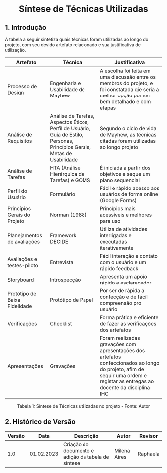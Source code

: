 # <center> Síntese de Técnicas Utilizadas

## 1. Introdução
A tabela a seguir sintetiza quais técnicas foram utilizadas ao longo do projeto, com seu devido artefato relacionado e sua justificativa de utilização.

| Artefato | Técnica | Justificativa |
|-----------|-----------------|---------------------------|
| Processo de Design | Engenharia e Usabilidade de Mayhew | A escolha foi feita em uma discussão entre os membros do projeto, e foi constatada qie seria a melhor opção por ser bem detalhado e com etapas |
| Análise de Requisitos | Análise de Tarefas, Aspectos Éticos, Perfil de Usuário, Guia de Estilo, Personas, Princípios Gerais, Metas de Usabilidade | Segundo o ciclo de vida de Mayhew, as técnicas citadas foram utilizadas ao longo projeto |
| Análise de Tarefas | HTA (Análise Hierárquica de Tarefas) e GOMS | É iniciada a partir dos objetivos e seque um plano sequencial |
| Perfil do Usuário | Formulário | Fácil e rápido acesso aos usuários de forma online (Google Forms) |
| Princípios Gerais do Projeto | Norman (1988) | Princípios mais acessíveis e melhores para uso |
| Planejamentos de avaliações | Framework DECIDE | Utiliza de atividades interligadas e executadas iterativamente |
| Avaliações e testes-piloto | Entrevista | Fácil interação e contato com o usuário e um rápido feedback |
| Storyboard | Introspecção | Apresenta um apoio rápido e esclarecedor |
| Protótipo de Baixa Fidelidade | Protótipo de Papel | Por ser de rápida a confecção e de fácil compreensão pro usuário |
| Verificações | Checklist | Forma prática e eficiente de fazer as verificações dos artefatos |
| Apresentações | Gravações | Foram realizadas gravações com apresentações dos artefatos confeccionados ao longo do projeto, afim de seguir uma ordem e registar as entregas ao docente da disciplina IHC |

<figcaption> <center>Tabela 1: Síntese de Técnicas utilizadas no projeto - Fonte: Autor</figcaption>

## 2. Histórico de Versão
  
| Versão | Data | Descrição            | Autor           | Revisor |
|--------|------|----------------------|-----------------|---------|
| 1.0   | 01.02.2023 | Criação do documento e adição da tabela de síntese | Milena Aires | Raphaela  |
